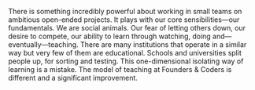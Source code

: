 <a href="https://github.com/besarthoxhaj" target="_blank"><div class="team-image-grid bes"></div></a>
<br>
<br>

There is something incredibly powerful about working in small teams on ambitious open-ended projects. It plays with our core sensibilities—our fundamentals. We are social animals. Our fear of letting others down, our desire to compete, our ability to learn through watching, doing and—eventually—teaching. There are many institutions that operate in a similar way but very few of them are educational. Schools and universities split people up, for sorting and testing. This one-dimensional isolating way of learning is a mistake. The model of teaching at Founders & Coders is different and a significant improvement.
